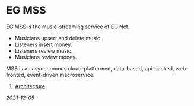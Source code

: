 


# EG MSS
EG MSS is the music-streaming service of EG Net.

* Musicians upsert and delete music.
* Listeners insert money.
* Listeners review music.
* Musicians review money.

MSS is an asynchronous cloud-platformed, data-based, api-backed, web-fronted, event-driven macroservice.

1.  [Architecture](ARCHITECTURE.md)

*2021-12-05*
